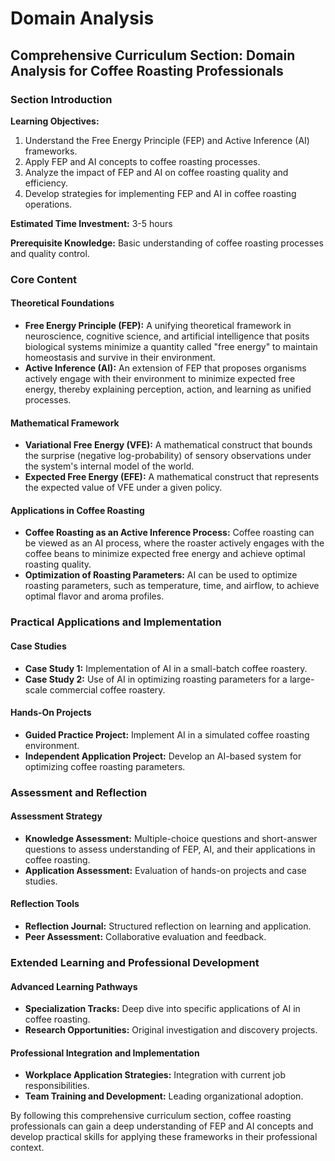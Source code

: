 # Domain Analysis

## Comprehensive Curriculum Section: Domain Analysis for Coffee Roasting Professionals

### Section Introduction

**Learning Objectives:**

1. Understand the Free Energy Principle (FEP) and Active Inference (AI) frameworks.
2. Apply FEP and AI concepts to coffee roasting processes.
3. Analyze the impact of FEP and AI on coffee roasting quality and efficiency.
4. Develop strategies for implementing FEP and AI in coffee roasting operations.

**Estimated Time Investment:** 3-5 hours

**Prerequisite Knowledge:** Basic understanding of coffee roasting processes and quality control.

### Core Content

#### Theoretical Foundations

* **Free Energy Principle (FEP):** A unifying theoretical framework in neuroscience, cognitive science, and artificial intelligence that posits biological systems minimize a quantity called "free energy" to maintain homeostasis and survive in their environment.
* **Active Inference (AI):** An extension of FEP that proposes organisms actively engage with their environment to minimize expected free energy, thereby explaining perception, action, and learning as unified processes.

#### Mathematical Framework

* **Variational Free Energy (VFE):** A mathematical construct that bounds the surprise (negative log-probability) of sensory observations under the system's internal model of the world.
* **Expected Free Energy (EFE):** A mathematical construct that represents the expected value of VFE under a given policy.

#### Applications in Coffee Roasting

* **Coffee Roasting as an Active Inference Process:** Coffee roasting can be viewed as an AI process, where the roaster actively engages with the coffee beans to minimize expected free energy and achieve optimal roasting quality.
* **Optimization of Roasting Parameters:** AI can be used to optimize roasting parameters, such as temperature, time, and airflow, to achieve optimal flavor and aroma profiles.

### Practical Applications and Implementation

#### Case Studies

* **Case Study 1:** Implementation of AI in a small-batch coffee roastery.
* **Case Study 2:** Use of AI in optimizing roasting parameters for a large-scale commercial coffee roastery.

#### Hands-On Projects

* **Guided Practice Project:** Implement AI in a simulated coffee roasting environment.
* **Independent Application Project:** Develop an AI-based system for optimizing coffee roasting parameters.

### Assessment and Reflection

#### Assessment Strategy

* **Knowledge Assessment:** Multiple-choice questions and short-answer questions to assess understanding of FEP, AI, and their applications in coffee roasting.
* **Application Assessment:** Evaluation of hands-on projects and case studies.

#### Reflection Tools

* **Reflection Journal:** Structured reflection on learning and application.
* **Peer Assessment:** Collaborative evaluation and feedback.

### Extended Learning and Professional Development

#### Advanced Learning Pathways

* **Specialization Tracks:** Deep dive into specific applications of AI in coffee roasting.
* **Research Opportunities:** Original investigation and discovery projects.

#### Professional Integration and Implementation

* **Workplace Application Strategies:** Integration with current job responsibilities.
* **Team Training and Development:** Leading organizational adoption.

By following this comprehensive curriculum section, coffee roasting professionals can gain a deep understanding of FEP and AI concepts and develop practical skills for applying these frameworks in their professional context.